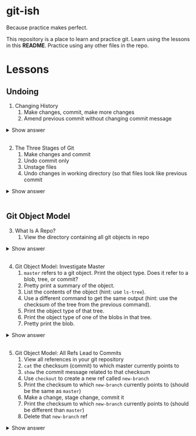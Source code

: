 # git-ish
Because practice makes perfect.

This repository is a place to learn and practice git. Learn using the lessons in this __README__. Practice using any other files in the repo.

# Lessons
## Undoing
1. Changing History
   1. Make changes, commit, make more changes
   1. Amend previous commit without changing commit message
<details>
  <summary>Show answer</summary>
  <pre> 
  git commit --amend --no-edit
  </pre>
</details>
<br>

2. The Three Stages of Git
   1. Make changes and commit
   1. Undo commit only
   1. Unstage files
   1. Undo changes in working directory (so that files look like previous commit
<details>
  <summary>Show answer</summary>
  <pre> 
  ii.  git reset --soft HEAD^
  iii. git reset .
  iv.  git checkout .
  </pre>
</details>
<br>

## Git Object Model
3. What Is A Repo? 
   1. View the directory containing all git objects in repo
<details>
  <summary>Show answer</summary>
  <pre> 
  i.   tree -I "info|pack" .git/objects  # OR
       ls .git/objects
  </pre>
</details>
<br>

4. Git Object Model: Investigate Master 
   1. `master` refers to a git object. Print the object type. Does it refer to a blob, tree, or commit?
   1. Pretty print a summary of the object.
   1. List the contents of the object (hint: use `ls-tree`).
   1. Use a different command to get the same output (hint: use the checksum of the tree from the previous command).
   1. Print the object type of that tree.
   1. Print the object type of one of the blobs in that tree.
   1. Pretty print the blob.
<details>
  <summary>Show answer</summary>
  <pre> 
  i.   git cat-file -t master (master is a reference to a commit)
  ii.  git cat-file -p master
  iii. git ls-tree master
  iv.  git cat-file -p &lt;checksum of tree&gt;
  v.   git cat-file -t &lt;checksum of tree&gt;
  vi.  git cat-file -t &lt;checksum of a blob&gt;
  vii. git cat-file -p &lt;checksum of a blob&gt;
  </pre>
</details>
<br>

5. Git Object Model: All Refs Lead to Commits 
   1. View all references in your git repository 
   1. `cat` the checksum (commit) to which master currently points to
   1. `show` the commit message related to that checksum
   1. Use `checkout` to create a new ref called `new-branch`
   1. Print the checksum to which `new-branch` currently points to (should be the same as `master`)
   1. Make a change, stage change, commit it
   1. Print the checksum to which `new-branch` currently points to (should be different than `master`)
   1. Delete that `new-branch` ref
<details>
  <summary>Show answer</summary>
  <pre> 
  # in root directory of repository

  i.    tree -C .git/refs # OR ls .git/refs

  ii.   cat .git/refs/heads/master

  iii.  git show &lt;checksum printed in previous step&gt;

  iv.   git checkout -b new-branch

  v.    cat .git/refs/heads/new-branch

  vi.   # make your changes, stage, and commit however you like

  vii.  cat .git/refs/head/new-branch

  viii. git checkout master && git branch -d new-branch
  </pre>
</details>
<br>
